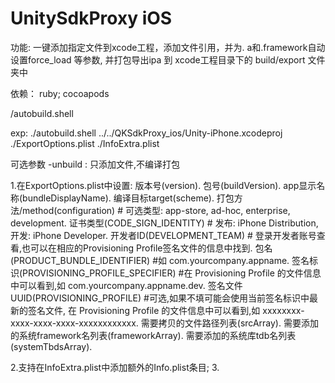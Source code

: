 # UnitySdkProxy iOS

功能: 一键添加指定文件到xcode工程，添加文件引用，并为. a和.framework自动设置force_load 等参数, 并打包导出ipa 到 xcode工程目录下的 build/export 文件夹中

依赖： ruby; cocoapods

<path>/autobuild.shell <xcodeProjectPath> <ExportOptionsPlistPath> <InfoExtraPlistPath>

exp:
./autobuild.shell ../../QKSdkProxy_ios/Unity-iPhone.xcodeproj ./ExportOptions.plist ./InfoExtra.plist

可选参数 -unbuild : 只添加文件,不编译打包

1.在ExportOptions.plist中设置: 
    版本号(version).
    包号(buildVersion).
    app显示名称(bundleDisplayName).
    编译目标target(scheme).
    打包方法/method(configuration) # 可选类型: app-store, ad-hoc, enterprise, development.
    证书类型(CODE_SIGN_IDENTITY) # 发布: iPhone Distribution, 开发: iPhone Developer.
    开发者ID(DEVELOPMENT_TEAM) # 登录开发者账号查看,也可以在相应的Provisioning Profile签名文件的信息中找到.
    包名(PRODUCT_BUNDLE_IDENTIFIER) #如 com.yourcompany.appname.
    签名标识(PROVISIONING_PROFILE_SPECIFIER) #在 Provisioning Profile 的文件信息中可以看到,如 com.yourcompany.appname.dev.
    签名文件UUID(PROVISIONING_PROFILE) #可选,如果不填可能会使用当前签名标识中最新的签名文件, 在 Provisioning Profile 的文件信息中可以看到,如 xxxxxxxx-xxxx-xxxx-xxxx-xxxxxxxxxxxx.
    需要拷贝的文件路径列表(srcArray).
    需要添加的系统framework名列表(frameworkArray).
    需要添加的系统库tdb名列表(systemTbdsArray).
    
2.支持在InfoExtra.plist中添加额外的Info.plist条目;
3.
